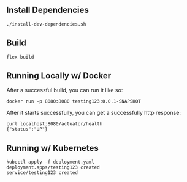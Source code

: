 ## Install Dependencies

    ./install-dev-dependencies.sh

## Build

    flex build

## Running Locally w/ Docker

After a successful build, you can run it like so:

    docker run -p 8080:8080 testing123:0.0.1-SNAPSHOT

After it starts successfully, you can get a successfully http response:

    curl localhost:8080/actuator/health
    {"status":"UP"}

## Running w/ Kubernetes

    kubectl apply -f deployment.yaml
    deployment.apps/testing123 created
    service/testing123 created
